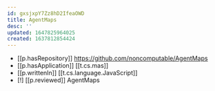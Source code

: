 ```yaml
---
id: gxsjxpY7Zz8hD2IfeaOWD
title: AgentMaps
desc: ''
updated: 1647825964025
created: 1637812854424
---
```



- [[p.hasRepository]] https://github.com/noncomputable/AgentMaps
- [[p.hasApplication]] [[t.cs.mas]]
- [[p.writtenIn]] [[t.cs.language.JavaScript]]
- [!] [[p.reviewed]] AgentMaps

